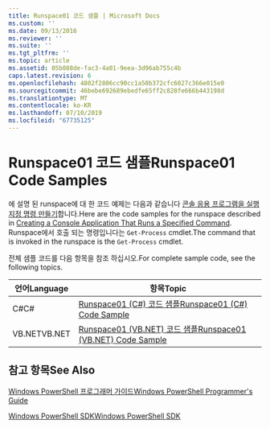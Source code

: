 ```yaml
---
title: Runspace01 코드 샘플 | Microsoft Docs
ms.custom: ''
ms.date: 09/13/2016
ms.reviewer: ''
ms.suite: ''
ms.tgt_pltfrm: ''
ms.topic: article
ms.assetid: 05b088de-fac3-4a01-9eea-3d96ab755c4b
caps.latest.revision: 6
ms.openlocfilehash: 4802f2806cc90cc1a50b372cfc6027c366e015e0
ms.sourcegitcommit: 46bebe692689ebedfe65ff2c828fe666b443198d
ms.translationtype: MT
ms.contentlocale: ko-KR
ms.lasthandoff: 07/10/2019
ms.locfileid: "67735125"
---
```

# <a name="runspace01-code-samples"></a><span data-ttu-id="a849f-102">Runspace01 코드 샘플</span><span class="sxs-lookup"><span data-stu-id="a849f-102">Runspace01 Code Samples</span></span>

<span data-ttu-id="a849f-103">에 설명 된 runspace에 대 한 코드 예제는 다음과 같습니다 [콘솔 응용 프로그램을 실행 지정 명령 만들기](/dotnet/csharp/programming-guide/inside-a-program/hello-world-your-first-program)합니다.</span><span class="sxs-lookup"><span data-stu-id="a849f-103">Here are the code samples for the runspace described in [Creating a Console Application That Runs a Specified Command](/dotnet/csharp/programming-guide/inside-a-program/hello-world-your-first-program).</span></span> <span data-ttu-id="a849f-104">Runspace에서 호출 되는 명령입니다는 `Get-Process` cmdlet.</span><span class="sxs-lookup"><span data-stu-id="a849f-104">The command that is invoked in the runspace is the `Get-Process` cmdlet.</span></span>

<span data-ttu-id="a849f-105">전체 샘플 코드를 다음 항목을 참조 하십시오.</span><span class="sxs-lookup"><span data-stu-id="a849f-105">For complete sample code, see the following topics.</span></span>

|<span data-ttu-id="a849f-106">언어</span><span class="sxs-lookup"><span data-stu-id="a849f-106">Language</span></span>|<span data-ttu-id="a849f-107">항목</span><span class="sxs-lookup"><span data-stu-id="a849f-107">Topic</span></span>|
|--------------|-----------|
|<span data-ttu-id="a849f-108">C#</span><span class="sxs-lookup"><span data-stu-id="a849f-108">C#</span></span>|[<span data-ttu-id="a849f-109">Runspace01 (C#) 코드 샘플</span><span class="sxs-lookup"><span data-stu-id="a849f-109">Runspace01 (C#) Code Sample</span></span>](./runspace01-csharp-code-sample.md)|
|<span data-ttu-id="a849f-110">VB.NET</span><span class="sxs-lookup"><span data-stu-id="a849f-110">VB.NET</span></span>|[<span data-ttu-id="a849f-111">Runspace01 (VB.NET) 코드 샘플</span><span class="sxs-lookup"><span data-stu-id="a849f-111">Runspace01 (VB.NET) Code Sample</span></span>](./runspace01-vb-net-code-sample.md)|

## <a name="see-also"></a><span data-ttu-id="a849f-112">참고 항목</span><span class="sxs-lookup"><span data-stu-id="a849f-112">See Also</span></span>

[<span data-ttu-id="a849f-113">Windows PowerShell 프로그래머 가이드</span><span class="sxs-lookup"><span data-stu-id="a849f-113">Windows PowerShell Programmer's Guide</span></span>](./windows-powershell-programmer-s-guide.md)

[<span data-ttu-id="a849f-114">Windows PowerShell SDK</span><span class="sxs-lookup"><span data-stu-id="a849f-114">Windows PowerShell SDK</span></span>](../windows-powershell-reference.md)